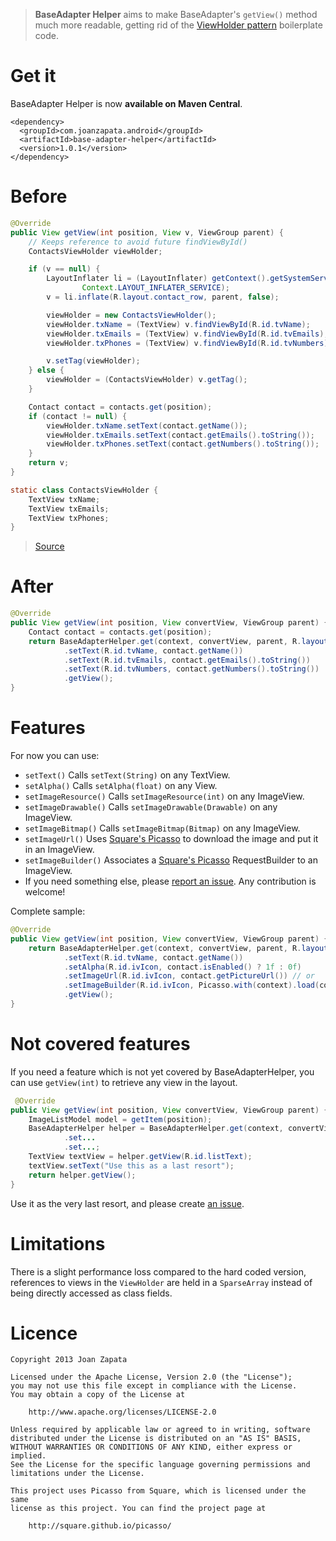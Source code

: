 > **BaseAdapter Helper** aims to make BaseAdapter's ```getView()``` method much more readable, getting rid of the [ViewHolder pattern](http://www.jmanzano.es/blog/?p=166) boilerplate code.

# Get it

BaseAdapter Helper is now **available on Maven Central**.

```
<dependency>
  <groupId>com.joanzapata.android</groupId>
  <artifactId>base-adapter-helper</artifactId>
  <version>1.0.1</version>
</dependency>
```

# Before

```java
@Override
public View getView(int position, View v, ViewGroup parent) {
    // Keeps reference to avoid future findViewById()
    ContactsViewHolder viewHolder;

    if (v == null) {
        LayoutInflater li = (LayoutInflater) getContext().getSystemService(
                Context.LAYOUT_INFLATER_SERVICE);
        v = li.inflate(R.layout.contact_row, parent, false);

        viewHolder = new ContactsViewHolder();
        viewHolder.txName = (TextView) v.findViewById(R.id.tvName);
        viewHolder.txEmails = (TextView) v.findViewById(R.id.tvEmails);
        viewHolder.txPhones = (TextView) v.findViewById(R.id.tvNumbers);

        v.setTag(viewHolder);
    } else {
        viewHolder = (ContactsViewHolder) v.getTag();
    }

    Contact contact = contacts.get(position);
    if (contact != null) {
        viewHolder.txName.setText(contact.getName());
        viewHolder.txEmails.setText(contact.getEmails().toString());
        viewHolder.txPhones.setText(contact.getNumbers().toString());
    }
    return v;
}

static class ContactsViewHolder {
    TextView txName;
    TextView txEmails;
    TextView txPhones;
}
```

> [Source](http://www.jmanzano.es/blog/?p=166)

# After

```java
@Override
public View getView(int position, View convertView, ViewGroup parent) {
    Contact contact = contacts.get(position);
    return BaseAdapterHelper.get(context, convertView, parent, R.layout.contact_row)
            .setText(R.id.tvName, contact.getName())
            .setText(R.id.tvEmails, contact.getEmails().toString())
            .setText(R.id.tvNumbers, contact.getNumbers().toString())
            .getView();
}
```

# Features

For now you can use:

* ```setText()``` Calls ```setText(String)``` on any TextView.
* ```setAlpha()``` Calls ```setAlpha(float)``` on any View.
* ```setImageResource()``` Calls ```setImageResource(int)``` on any ImageView.
* ```setImageDrawable()``` Calls ```setImageDrawable(Drawable)``` on any ImageView.
* ```setImageBitmap()``` Calls ```setImageBitmap(Bitmap)``` on any ImageView.
* ```setImageUrl()``` Uses [Square's Picasso](http://square.github.io/picasso/) to download the image and put it in an ImageView.
* ```setImageBuilder()``` Associates a [Square's Picasso](http://square.github.io/picasso/) RequestBuilder to an ImageView.
* If you need something else, please [report an issue](https://github.com/JoanZapata/base-adapter-helper/issues). Any contribution is welcome!

Complete sample:

```java
@Override
public View getView(int position, View convertView, ViewGroup parent) {
    return BaseAdapterHelper.get(context, convertView, parent, R.layout.contact_row)
            .setText(R.id.tvName, contact.getName())
            .setAlpha(R.id.ivIcon, contact.isEnabled() ? 1f : 0f)
            .setImageUrl(R.id.ivIcon, contact.getPictureUrl()) // or
            .setImageBuilder(R.id.ivIcon, Picasso.with(context).load(contact.getPictureUrl()).resize(100, 100))
            .getView();
}
```

# Not covered features

If you need a feature which is not yet covered by BaseAdapterHelper, you can use ```getView(int)``` to retrieve any view in the layout.

```java
 @Override
public View getView(int position, View convertView, ViewGroup parent) {
    ImageListModel model = getItem(position);
    BaseAdapterHelper helper = BaseAdapterHelper.get(context, convertView, parent, R.layout.list_item)
            .set...
            .set...;
    TextView textView = helper.getView(R.id.listText);
    textView.setText("Use this as a last resort");
    return helper.getView();
}
```

Use it as the very last resort, and please create [an issue](https://github.com/JoanZapata/base-adapter-helper/issues).

# Limitations

There is a slight performance loss compared to the hard coded version, references to views in the ```ViewHolder``` are held in a ```SparseArray``` instead of being directly accessed as class fields.

# Licence

```
Copyright 2013 Joan Zapata

Licensed under the Apache License, Version 2.0 (the "License");
you may not use this file except in compliance with the License.
You may obtain a copy of the License at

    http://www.apache.org/licenses/LICENSE-2.0

Unless required by applicable law or agreed to in writing, software
distributed under the License is distributed on an "AS IS" BASIS,
WITHOUT WARRANTIES OR CONDITIONS OF ANY KIND, either express or implied.
See the License for the specific language governing permissions and
limitations under the License.

This project uses Picasso from Square, which is licensed under the same
license as this project. You can find the project page at

    http://square.github.io/picasso/
```
